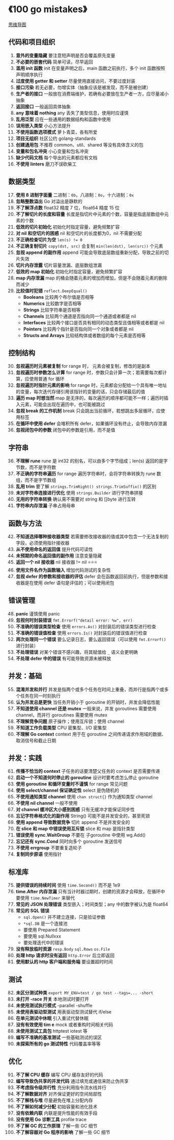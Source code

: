 # 《100 go mistakes》

[思维导图](/mind.html?path=/language/go/《100%20go%20mistakes》&initialexpandlevel=2)

## 代码和项目组织

1. **意外的变量隐藏** 要注意短声明是否会覆盖原先变量
2. **不必要的嵌套代码** 简单可读，尽早返回
3. **滥用 init 函数** init 在变量声明之后，main 函数之前执行，多个 init 函数按照声明顺序执行
4. **过度使用 getter 和 setter** 尽量使用直接访问，不要过度封装
5. **接口污染** 若无必要，勿增实体（抽象应该是被发现，而不是被创建）
6. **生产者的接口** 一般放在消费端维护，若确有必要放在生产者一方，应尽量减小抽象
7. **返回接口** 一般返回具体抽象
8. **any 意味着 nothing** any 丢失了类型信息，使用时应谨慎
9. **乱用泛型** 应在一些通用的数据结构和函数中使用
10. **误用嵌入类型** 小心方法提升
11. **不使用函数选项模式** 萝卜青菜，各有所爱
12. **项目无组织** 社区公约 golang-standards
13. **创建通用包** 不推荐 common、util、shared 等没有具体含义的包
14. **变量和包名冲突** 小心变量和包名冲突
15. **缺少代码文档** 每个导出的元素都应有文档
16. **不使用 linters** 磨刀不误砍柴工

## 数据类型

17. **使用 8 进制字面量** 二进制：`0b`，八进制：`0o`，十六进制：`0x`
18. **忽略整数溢出** Go 对溢出是静默的
19. **不了解浮点数** float32 精度 7 位，float64 精度 15 位
20. **不了解切片的长度和容量** 长度是指切片中元素的个数，容量是指底层数组中元素的个数
21. **低效的切片初始化** 初始化时指定容量，避免频繁扩容
22. **对 nil 和空切片的困惑** nil 和空切片的长度都为0，nil 不需要分配
23. **不正确检查切片为空** `len(s) != 0`
24. **不正确复制切片** `copy(dst, src)` 会复制 `min(len(dst), len(src))` 个元素
25. **忽视 append 的副作用** append 可能会导致底层数组重新分配，导致之前的切片失效
26. **切片内存泄露** 切片容量泄漏、底层数组泄漏
27. **低效的 map 初始化** 初始化时指定容量，避免频繁扩容
28. **map 内存泄漏** map 的桶会随着元素的增加而增加，但是不会随着元素的删除而减少
29. **比较值时犯错** `reflect.DeepEqual()`
    - **Booleans** 比较两个布尔值是否相等
    - **Numerics** 比较数字是否相等
    - **Strings** 比较字符串是否相等
    - **Channels** 比较两个通道是否指向同一个通道或者都是 nil
    - **Interfaces** 比较两个接口是否具有相同的动态类型且值相等或者都是 nil
    - **Pointers** 比较两个指针是否指向同一个对象或者都是 nil
    - **Structs and Arrays** 比较结构体或者数组的每个元素是否相等

## 控制结构

30. **忽视遍历时元素被复制** for range 时， 元素会被复制，修改的是副本
31. **忽视遍历时参数怎么计算** for range 时，参数只会计算一次；若需要每次都计算，应使用普通 for 循环
32. **忽视遍历时指针元素的影响** for range 时，元素都会分配给一个具有唯一地址的变量，每次迭代存储引用该指针的变量的话，只会存储最后的值
33. **遍历 map 时想当然** map 是无序的，每次遍历的顺序都可能不一样；遍历时插入元素，可能会出现在遍历中，也可能被跳过
34. **忽视 break 的工作机制** break 只会跳出当前循环，若想跳出多层循环，应使用标签
35. **在循环中使用 defer** 会堆积所有 defer，如果循环没有终止，会导致内存泄漏
101. **忽视闭包中的参数** 闭包中的参数是引用，而不是值

## 字符串

36. **不理解 rune** rune 是 int32 的别名，可以由多个字节组成；len(s) 返回的是字节数，而不是字符数
37. **不正确的字符串遍历** for range 遍历字符串时，会将字符串转换为 rune 数组，而不是字节数组
38. **乱用 trim** 要了解 `strings.TrimRight() strings.TrimSuffix()` 的区别
39. **未对字符串连接进行优化** 使用 `strings.Builder` 进行字符串拼接
40. **无用的字符串转换** 确认需不需要对 string 和 []byte 进行互转
41. **字符串内存泄漏** 子串占用母串

## 函数与方法

42. **不知道选择哪种接收器类型** 若需要修改接收器的值或其中包含一个无法复制的字段，必须使用指针接收器
43. **从不使用命名的返回值** 提升代码可读性
44. **未预期的命名返回值的副作用** 注意变量隐藏
45. **返回一个 nil 接收器** nil 接收器 != nil ⭐️⭐️⭐️
46. **使用文件名作为函数输入** 增加代码测试的复杂性
47. **忽视 defer 的参数和接收器的评估** defer 会在函数返回前执行，但是参数和接收器是在使用 defer 语句是评估的；可以使用闭包

## 错误管理

48. **panic** 谨慎使用 panic
49. **忽视何时封装错误** `fmt.Errorf("detail error: %w", err)`
50. **不准确的错误类型检查** 使用 `errors.As()` 对封装后的错误类型进行检查
51. **不准确的错误值检查** 使用 `errors.Is()` 对封装后的错误值进行检查
52. **两次处理同一个错误** 要么记录日志，要么返回错误（可以使用 `fmt.Errorf()` 进行封装）
53. **不处理错误** 对某个错误不感兴趣，将其赋值给 `_` 语义会更明确
54. **不处理 defer 中的错误** 有可能导致资源未被释放

## 并发：基础

55. **混淆并发和并行** 并发是指两个或多个任务在时间上重叠，而并行是指两个或多个任务在同一时刻执行
56. **认为并发总是更快** 当任务开销小于 goroutine 的开销时，并发会降低性能
57. **不知道使用 channel 还是 mutex** 一般来说，并发 goroutines 需要使用 channel，而并行 goroutines 需要使用 mutex
58. **不理解竞争问题** 原子操作；使用互斥锁；使用 channel
59. **不知道工作负载类型** CPU 密集型、I/O 密集型
60. **不理解 Go context** context 用于在 goroutine 之间传递请求作用域的数据、取消信号和截止日期

## 并发：实践

61. **传播不恰当的 context** 子任务的话要清楚父任务的 context 是否需要传递
62. **启动一个不知道何时停止的 goroutine** 设计时要考虑怎么停止 goroutine
63. **使用 goroutine 和循环变量时不谨慎** for range 常见问题
64. **使用 select/channel 保证确定性** select 是伪随机的
65. **不使用通知类型 channel** 使用 `chan struct{}` 作为通知类型 channel
66. **不使用 nil channel** 一般不使用
67. **对 channel 缓冲区大小感到困惑** 只有无缓冲才能保证同步性
68. **忘记字符串格式化的副作用** String() 可能不是并发安全的，甚至死锁
69. **使用 append 导致数据竞争** 切片 append 不是并发安全的
70. **在 slice 和 map 中错误使用互斥锁** slice 和 map 是指针类型
71. **错误使用 sync.WaitGroup** 不要在 子goroutine 中使用 wg.Add()
72. **忘记还有 sync.Cond** 同时向多个 goroutine 发送信号
73. **不使用 errgroup** 不要重复造轮子
74. **复制同步原语** 使用指针

## 标准库

75. **提供错误的持续时间** 使用 `time.Second()` 而不是 1e9
76. **time.After 内存泄漏** 只有当计时器过期时，创建的资源才会释放，在循环中要使用 `time.NewTimer` 来替代
77. **常见的 JSON 处理错误** 类型嵌入；时间类型；any 中的数字被认为是 float64
78. **常见的 SQL 错误**
    - `sql.Open()` 并不建立连接，只是验证参数
    - `*sql.DB` 是一个连接池
    - 要使用 Prepared Statement
    - 要使用 sql.Nullxxx
    - 要处理迭代中的错误
79. **没有释放临时资源** `resp.Body` `sql.Rows` `os.File`
80. **处理 http 请求时没有返回** `http.Error` 后立即返回
81. **使用默认的 http 客户端和服务端** 要设置超时时间

## 测试

82. **未区分测试种类** `export MY_ENV=test / go test --tags=... -short`
83. **未打开 -race 开关** 本地测试时要打开
84. **未使用测试执行模式** -parallel -shuffle
85. **未使用表驱动型测试** 用表驱动型测试替代 if/else
86. **在单元测试中休眠** 引入重试代替休眠
87. **没有有效使用 tim e** mock 或者重构时间相关代码
88. **未使用测试工具包** httptest iotest 等
89. **编写不准确的基准测试** 一些基础测试的误区
90. **未探索所有的 go 测试特性** 代码覆盖率等等

## 优化

91. **不了解 CPU 缓存** 编写 CPU 缓存友好的代码
92. **编写导致伪共享的并发代码** 通过填充或通信来防止伪共享
93. **不考虑指令级并行性** 充分利用指令流水线并行
94. **不了解数据对齐** 对齐保证更好的空间局部性
95. **不了解栈与堆** 尽量避免在堆上分配内存
96. **不了解如何减少分配** 初始容量和池化技术
97. **没有依赖内联** 内联是提升性能的有效手段
98. **没有使用 Go 诊断工具** profile trace
99. **不了解 GC 的工作原理** 了解一些 GC 细节
100. **不了解容器对 Go 程序的影响** 了解一些 GC 细节